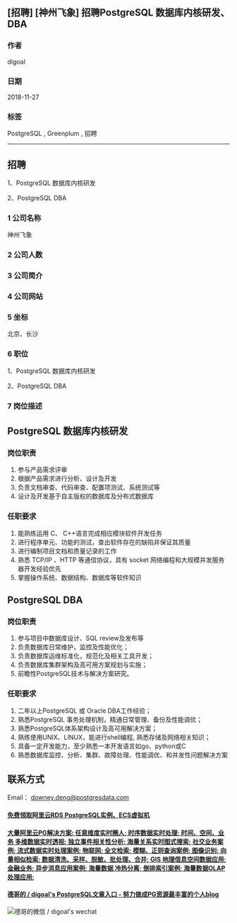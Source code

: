 ## [招聘] [神州飞象] 招聘PostgreSQL 数据库内核研发、DBA     
               
### 作者               
digoal              
              
### 日期              
2018-11-27              
              
### 标签              
PostgreSQL , Greenplum , 招聘            
              
----              
              
## 招聘              
1、PostgreSQL 数据库内核研发    

2、PostgreSQL DBA 
               
### 1 公司名称            
神州飞象 
    
### 2 公司人数            
            
### 3 公司简介            
    
### 4 公司网站   

            
### 5 坐标              
北京、长沙     
              
### 6 职位              
1、PostgreSQL 数据库内核研发    

2、PostgreSQL DBA
              
### 7 岗位描述         
      
## PostgreSQL 数据库内核研发 

### 岗位职责

1. 参与产品需求评审
2. 根据产品需求进行分析、设计及开发
3. 负责文档审查、代码审查、配置项测试、系统测试等
4. 设计及开发基于自主版权的数据库及分布式数据库

### 任职要求

1. 能熟练运用 C、 C++语言完成相应模块软件开发任务
2. 进行程序单元、功能的测试，查出软件存在的缺陷并保证其质量
3. 进行编制项目文档和质量记录的工作 
4. 熟悉 TCP/IP 、HTTP 等通信协议，具有 socket 网络编程和大规模并发服务器开发经验优先
5. 掌握操作系统、数据结构、数据库等软件知识


## PostgreSQL DBA

### 岗位职责

1. 参与项目中数据库设计、SQL review及发布等
2. 负责数据库日常维护，监控及性能优化；
3. 负责数据库运维标准化，规范化及相关工具开发；
4. 负责数据库集群架构及高可用方案规划与实施；
5. 前瞻性PostgreSQL技术与解决方案研究。

### 任职要求

1. 二年以上PostgreSQL 或 Oracle DBA工作经验；
2. 熟悉PostgreSQL 事务处理机制，精通日常管理、备份及性能调优；
3. 熟悉PostgreSQL体系架构设计及高可用解决方案；
4. 熟练使用UNIX、LINUX，能进行shell编程, 熟悉存储及网络相关知识；
5. 具备一定开发能力，至少熟悉一本开发语言如go、python或C
5. 熟悉数据库监控、分析、集群、故障处理、性能调优、和并发性问题解决方案

## 联系方式
Email： downey.deng@postgresdata.com
  
  
  
  
  
  
  
  
  
  
  
  
  
  
  
  
  
  
  
  
  
  
  
  
  
  
  
  
  
  
  
  
  
  
#### [免费领取阿里云RDS PostgreSQL实例、ECS虚拟机](https://www.aliyun.com/database/postgresqlactivity "57258f76c37864c6e6d23383d05714ea")
  
  
#### [大量阿里云PG解决方案: 任意维度实时圈人; 时序数据实时处理; 时间、空间、业务 多维数据实时透视; 独立事件相关性分析; 海量关系实时图式搜索; 社交业务案例; 流式数据实时处理案例; 物联网; 全文检索; 模糊、正则查询案例; 图像识别; 向量相似检索; 数据清洗、采样、脱敏、批处理、合并; GIS 地理信息空间数据应用; 金融业务; 异步消息应用案例; 海量数据 冷热分离; 倒排索引案例; 海量数据OLAP处理应用;](https://yq.aliyun.com/topic/118 "40cff096e9ed7122c512b35d8561d9c8")
  
  
#### [德哥的 / digoal's PostgreSQL文章入口 - 努力做成PG资源最丰富的个人blog](https://github.com/digoal/blog/blob/master/README.md "22709685feb7cab07d30f30387f0a9ae")
  
  
![德哥的微信 / digoal's wechat](../pic/digoal_weixin.jpg "f7ad92eeba24523fd47a6e1a0e691b59")
  
